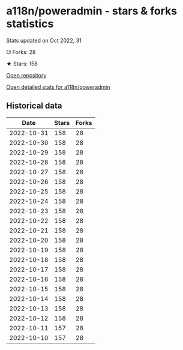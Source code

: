# a118n/poweradmin - stars & forks statistics

Stats updated on Oct 2022, 31

☋ Forks: 28

★ Stars: 158

[Open repository](https://github.com/a118n/poweradmin)

[Open detailed stats for a118n/poweradmin](https://reviewgithub.com/rep/a118n/poweradmin)

## Historical data
| Date | Stars | Forks |
|------|-------|-------|
| 2022-10-31 | 158 | 28 | 
| 2022-10-30 | 158 | 28 | 
| 2022-10-29 | 158 | 28 | 
| 2022-10-28 | 158 | 28 | 
| 2022-10-27 | 158 | 28 | 
| 2022-10-26 | 158 | 28 | 
| 2022-10-25 | 158 | 28 | 
| 2022-10-24 | 158 | 28 | 
| 2022-10-23 | 158 | 28 | 
| 2022-10-22 | 158 | 28 | 
| 2022-10-21 | 158 | 28 | 
| 2022-10-20 | 158 | 28 | 
| 2022-10-19 | 158 | 28 | 
| 2022-10-18 | 158 | 28 | 
| 2022-10-17 | 158 | 28 | 
| 2022-10-16 | 158 | 28 | 
| 2022-10-15 | 158 | 28 | 
| 2022-10-14 | 158 | 28 | 
| 2022-10-13 | 158 | 28 | 
| 2022-10-12 | 158 | 28 | 
| 2022-10-11 | 157 | 28 | 
| 2022-10-10 | 157 | 28 | 

